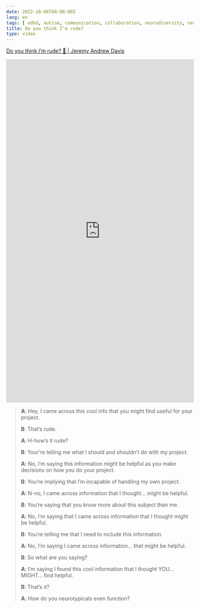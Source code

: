 ```yaml
---
date: 2022-10-06T00:00:00Z
lang: en
tags: [ adhd, autism, communication, collaboration, neurodiversity, neurotypical ]
title: Do you think I’m rude?
type: video
---
```


[Do you think I’m rude? 🤣 | Jeremy Andrew Davis](https://www.linkedin.com/posts/jeremyandrewdavis_adhd-autism-leadership-ugcPost-6979162062488788992-Zn80)

<iframe src="https://www.linkedin.com/embed/feed/update/urn:li:ugcPost:6979162062488788992?compact=1" height="920" width="504" frameborder="0" allowfullscreen="" title="Embedded post"></iframe>

> **A**: Hey, I came across this cool info that you might find useful for your project.
>
> **B**: That’s rude.
>
> **A**: H-how’s it rude?
>
> **B**: Your’re telling me what I should and shouldn’t do with my project.
>
> **A**: No, I’m saying this information might be helpful as you make decisions on how you do your project.
>
> **B**: You’re implying that I’m incapable of handling my own project.
>
> **A**: N-no, I came across information that I thought… might be helpful.
>
> **B**: You‘re saying that you know more about this subject than me.
>
> **A**: No, I’m saying that I came across information that I thought might be helpful.
>
> **B**: You’re telling me that I need to include this information.
>
> **A**: No, I’m saying I came across information… that might be helpful.
>
> **B**: So what are you saying?
>
> **A**: I’m saying I found this cool information that I thought YOU… MIGHT… find helpful.
>
> **B**: That’s it?
>
> **A**: How do you neurotypicals even function?
